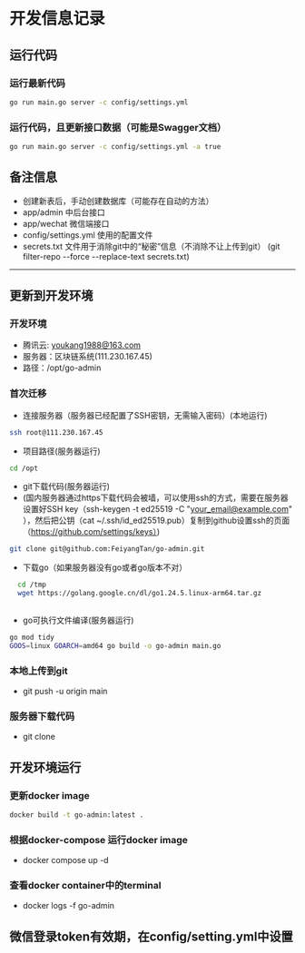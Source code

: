 # 开发信息记录

## 运行代码
### 运行最新代码
```bash
go run main.go server -c config/settings.yml
````
### 运行代码，且更新接口数据（可能是Swagger文档）
```bash
go run main.go server -c config/settings.yml -a true
````
## 备注信息
* 创建新表后，手动创建数据库（可能存在自动的方法）
* app/admin 中后台接口
* app/wechat 微信端接口
* config/settings.yml 使用的配置文件
* secrets.txt 文件用于消除git中的“秘密”信息（不消除不让上传到git）
  (git filter-repo --force --replace-text secrets.txt)

---------------------------------
## 更新到开发环境
### 开发环境
* 腾讯云: youkang1988@163.com
* 服务器：区块链系统(111.230.167.45)
* 路径：/opt/go-admin
### 首次迁移
* 连接服务器（服务器已经配置了SSH密钥，无需输入密码）(本地运行)
```bash
ssh root@111.230.167.45
```
* 项目路径(服务器运行)
```bash
cd /opt
```
* git下载代码(服务器运行)
* (国内服务器通过https下载代码会被墙，可以使用ssh的方式，需要在服务器设置好SSH key（ssh-keygen -t ed25519 -C "your_email@example.com"
  ），然后把公钥（cat ~/.ssh/id_ed25519.pub）复制到github设置ssh的页面（https://github.com/settings/keys）)
```bash
git clone git@github.com:FeiyangTan/go-admin.git
````
* 下载go（如果服务器没有go或者go版本不对）
```bash
  cd /tmp
  wget https://golang.google.cn/dl/go1.24.5.linux-arm64.tar.gz
  
```
* go可执行文件编译(服务器运行)
```bash
go mod tidy
GOOS=linux GOARCH=amd64 go build -o go-admin main.go
```


### 本地上传到git
* git push -u origin main
### 服务器下载代码
* git clone

## 开发环境运行
### 更新docker image
```bash
docker build -t go-admin:latest .
```
### 根据docker-compose 运行docker image
* docker compose up -d
### 查看docker container中的terminal
* docker logs -f go-admin


## 微信登录token有效期，在config/setting.yml中设置
